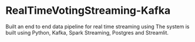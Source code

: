 # RealTimeVotingStreaming-Kafka
Built an end to end data pipeline for real time streaming using The system is built using Python, Kafka, Spark Streaming, Postgres and Streamlit.
